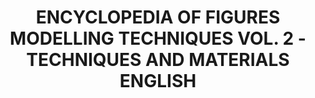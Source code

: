 ---
layout: product
title: "ENCYCLOPEDIA OF FIGURES MODELLING TECHNIQUES VOL. 2 - TECHNIQUES AND MATERIALS ENGLISH"
price: "4300" 
desc: "Knjiga"
img_path: "/assets/img/A.MIG-6222.webp"
brand: "AMMO"
available: false
special_offer: false
new: false
soon: false
cat: "090000"
subcat: "090100"
subsubcat: "090101"
sifra: "A.MIG-6222"
popular: false
---